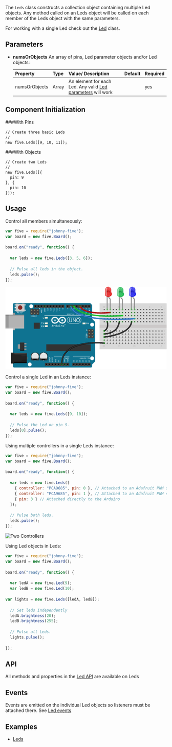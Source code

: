 The `Leds` class constructs a collection object containing multiple Led objects. Any method called on an Leds object will be called on each member of the Leds object with the same parameters.

For working with a single Led check out the [Led](https://github.com/rwaldron/johnny-five/wiki/led) class.

## Parameters

- **numsOrObjects** An array of pins, Led parameter objects and/or Led objects:
  <span class="abbreviate-table">
  
  | Property | Type           | Value/ Description                     | Default | Required |
  |----------|----------------|-----------------------|---------------------------------|----------|
  | numsOrObjects       | Array | An element for each Led. Any valid [Led parameters](https://github.com/rwaldron/johnny-five/wiki/led#parameters) will work  |  | yes       |
  </span>

## Component Initialization

###With Pins
````
// Create three basic Leds
//
new five.Leds([9, 10, 11]);
````

###With Objects
````
// Create two Leds
//
new five.Leds([{
  pin: 9
}, {
  pin: 10
}]);
````


## Usage

Control all members simultaneously:
```js
var five = require("johnny-five");
var board = new five.Board();

board.on("ready", function() {

  var leds = new five.Leds([3, 5, 6]);

  // Pulse all leds in the object.
  leds.pulse();
});
```

![leds](https://github.com/rwaldron/johnny-five/raw/master/docs/breadboard/led-array.png)

Control a single Led in an Leds instance:
```js
var five = require("johnny-five");
var board = new five.Board();

board.on("ready", function() {

  var leds = new five.Leds([9, 10]);

  // Pulse the Led on pin 9.
  leds[0].pulse();
});
```

Using multiple controllers in a single Leds instance:
```js
var five = require("johnny-five");
var board = new five.Board();

board.on("ready", function() {

  var leds = new five.Leds([
    { controller: "PCA9685", pin: 0 }, // Attached to an Adafruit PWM shield
    { controller: "PCA9685", pin: 1 }, // Attached to an Adafruit PWM shield
    { pin: 3 } // Attached directly to the Arduino
  ]);

  // Pulse both leds.
  leds.pulse();
});
```

![Two Controllers](https://github.com/rwaldron/johnny-five/raw/master/docs/breadboard/led-array-2-controllers.png)

Using Led objects in Leds:
```js
var five = require("johnny-five");
var board = new five.Board();

board.on("ready", function() {

  var ledA = new five.Led(9);
  var ledB = new five.Led(10);

var lights = new five.Leds([ledA, ledB]);

  // Set leds independently
  ledA.brightness(20);
  ledB.brightness(255);

  // Pulse all Leds.
  lights.pulse();

});
```

## API

All methods and properties in the [Led API](https://github.com/rwaldron/johnny-five/wiki/led#api) are available on Leds

## Events

Events are emitted on the individual Led objects so listeners must be attached there. See [Led events](https://github.com/rwaldron/johnny-five/wiki/led#events)

<!--remove-start-->

## Examples

- [Leds](http://johnny-five.io/examples/led-array)

<!--remove-end-->